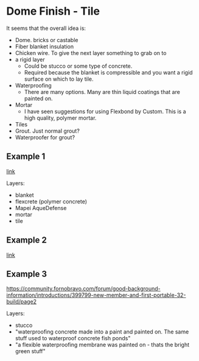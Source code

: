 
# Dome Finish - Tile

It seems that the overall idea is:

* Dome. bricks or castable
* Fiber blanket insulation
* Chicken wire. To give the next layer something to grab on to
* a rigid layer
  * Could be stucco or some type of concrete.
  * Required because the blanket is compressible and you want a rigid surface on which to lay tile.
* Waterproofing
  * There are many options. Many are thin liquid coatings that are painted on.
* Mortar
  * I have seen suggestions for using Flexbond by Custom. This is a high quality, polymer mortar.
* Tiles
* Grout. Just normal grout?
* Waterproofer for grout?

## Example 1

[link](https://community.fornobravo.com/forum/good-background-information/brick-oven-photos/407814-36-dome-build-tobermory-ontario)

Layers:

* blanket
* flexcrete (polymer concrete)
* Mapei AqueDefense
* mortar
* tile

## Example 2

[link](https://community.fornobravo.com/forum/pizza-oven-design-and-installation/design-styles-chimneys-and-finish/11570-tile-to-finish-oven-exterior)

## Example 3

https://community.fornobravo.com/forum/good-background-information/introductions/399799-new-member-and-first-portable-32-build/page2

Layers:

* stucco
* "waterproofing concrete made into a paint and painted on. The same stuff used to waterproof concrete fish ponds"
* "a flexible waterproofing membrane was painted on - thats the bright green stuff"
